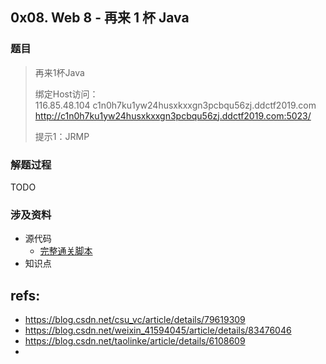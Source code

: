 ## 0x08. Web 8 - 再来 1 杯 Java
### 题目
> 再来1杯Java  
> 
> 绑定Host访问：  
> 116.85.48.104 c1n0h7ku1yw24husxkxxgn3pcbqu56zj.ddctf2019.com  
> http://c1n0h7ku1yw24husxkxxgn3pcbqu56zj.ddctf2019.com:5023/  
> 
> 提示1：JRMP  

### 解题过程
TODO

### 涉及资料
- 源代码
  - [完整通关脚本](./index.js)
- 知识点


## refs:
- https://blog.csdn.net/csu_vc/article/details/79619309
- https://blog.csdn.net/weixin_41594045/article/details/83476046
- https://blog.csdn.net/taolinke/article/details/6108609
- 

